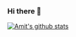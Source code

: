 ### Hi there 👋
[![Amit's github stats](https://github-readme-stats.vercel.app/api?username=Amitaryan9906&count_private=true&show_icons=true&theme=radical&hide_rank=false)](https://github.com/anuraghazra/github-readme-stats)
